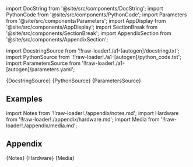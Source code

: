 
[//]: # (Custom component imports)

import DocString from '@site/src/components/DocString';
import PythonCode from '@site/src/components/PythonCode';
import Parameters from '@site/src/components/Parameters';
import AppDisplay from '@site/src/components/AppDisplay';
import SectionBreak from '@site/src/components/SectionBreak';
import AppendixSection from '@site/src/components/AppendixSection';

[//]: # (Docstring)

import DocstringSource from '!!raw-loader!./a1-[autogen]/docstring.txt';
import PythonSource from '!!raw-loader!./a1-[autogen]/python_code.txt';
import ParametersSource from '!!raw-loader!./a1-[autogen]/parameters.yaml';

<DocString>{DocstringSource}</DocString>
<PythonCode GLink='bin/flojoy-io/docs/docs/./VISUALIZERS/PLOTLY/SCATTER3D/SCATTER3D.py'>{PythonSource}</PythonCode>
<Parameters>{ParametersSource}</Parameters>

<SectionBreak />

    

[//]: # (Examples)

## Examples

<AppDisplay 
  GLink='bin/flojoy-io/docs/docs/./VISUALIZERS/PLOTLY/SCATTER3D'
  nodeLabel='SCATTER3D'>
</AppDisplay>

<SectionBreak />

    

[//]: # (Appendix)

import Notes from '!!raw-loader!./appendix/notes.md';
import Hardware from '!!raw-loader!./appendix/hardware.md';
import Media from '!!raw-loader!./appendix/media.md';

## Appendix

<AppendixSection index={0} folderPath='nodes/nodes/bin/flojoy-io/docs/docs/./VISUALIZERS/PLOTLY/SCATTER3D/appendix/'>{Notes}</AppendixSection>
<AppendixSection index={1} folderPath='nodes/nodes/bin/flojoy-io/docs/docs/./VISUALIZERS/PLOTLY/SCATTER3D/appendix/'>{Hardware}</AppendixSection>
<AppendixSection index={2} folderPath='nodes/nodes/bin/flojoy-io/docs/docs/./VISUALIZERS/PLOTLY/SCATTER3D/appendix/'>{Media}</AppendixSection>



